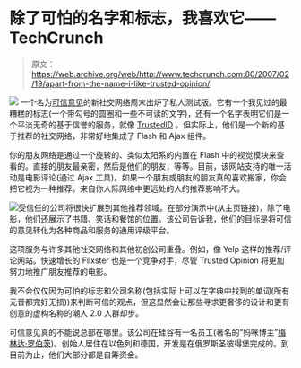 # 除了可怕的名字和标志，我喜欢它——TechCrunch

> 原文：<https://web.archive.org/web/http://www.techcrunch.com:80/2007/02/19/apart-from-the-name-i-like-trusted-opinion/>

[![](img/75ff61ee4d1ab6facbbd3522a5000d7f.png)](https://web.archive.org/web/20210119173725/http://www.trustedopinion.com/) 一个名为[可信意见](https://web.archive.org/web/20210119173725/http://www.trustedopinion.com/)的新社交网络周末出炉了私人测试版。它有一个我见过的最糟糕的标志(一个带勾号的圆圈和一些不可读的文字)，还有一个名字表明它们是一个平淡无奇的基于信誉的服务，就像 [TrustedID](https://web.archive.org/web/20210119173725/http://www.beta.techcrunch.com/2006/03/13/trustedid-this-is-important/) 。但实际上，他们是一个新的基于推荐的社交网络，非常好地集成了 Flash 和 Ajax 组件。

你的朋友网络是通过一个旋转的、类似太阳系的内置在 Flash 中的视觉模块来查看的。直接的朋友最亲密，然后是他们的朋友，等等。目前，该网站支持的唯一活动是电影评论(通过 Ajax 工具)。如果一个朋友或朋友的朋友真的喜欢搬家，你会把它视为一种推荐。来自你人际网络中更远处的人的推荐影响不大。

![](img/a1c962a12947d046e52b2102664ce7f2.png)受信任的公司将很快扩展到其他推荐领域。在部分演示中(从主页链接)，除了电影，他们还展示了书籍、笑话和餐馆的位置。该公司告诉我，他们的目标是将可信的意见转化为各种商品和服务的通用评级平台。

这项服务与许多其他社交网络和其他初创公司重叠。例如，像 Yelp 这样的推荐/评论网站。快速增长的 Flixster 也是一个竞争对手，尽管 Trusted Opinion 将更加努力地推广朋友推荐的电影。

我不会仅仅因为可怕的标志和公司名称(包括实际上可以在字典中找到的单词(所有元音都完好无损))来判断可信的观点，但这显然会让那些寻求更奢侈的设计和更有创意的虚构名称的潮人 2.0 人群却步。

可信意见真的不能说总部在哪里。该公司在硅谷有一名员工(著名的“妈咪博主”[梅林达·罗伯茨](https://web.archive.org/web/20210119173725/http://www.themommyblog.net/))。创始人居住在以色列和德国，开发是在俄罗斯圣彼得堡完成的。到目前为止，他们大部分都是自筹资金。
